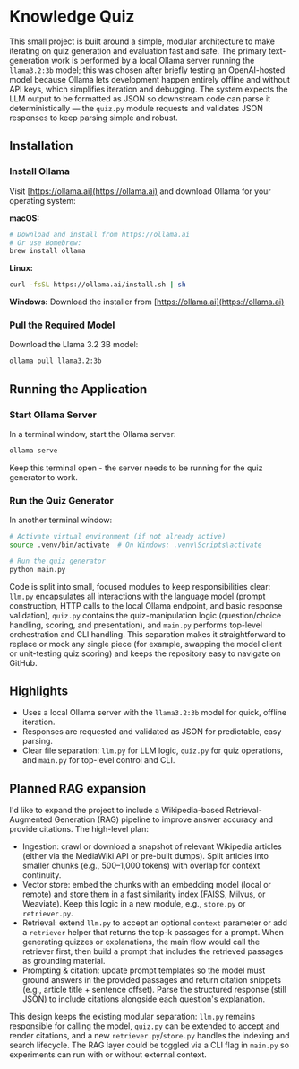 # Knowledge Quiz

This small project is built around a simple, modular architecture to make iterating on quiz generation and evaluation fast and safe. The primary text-generation work is performed by a local Ollama server running the `llama3.2:3b` model; this was chosen after briefly testing an OpenAI-hosted model because Ollama lets development happen entirely offline and without API keys, which simplifies iteration and debugging. The system expects the LLM output to be formatted as JSON so downstream code can parse it deterministically — the `quiz.py` module requests and validates JSON responses to keep parsing simple and robust.

## Installation

### Install Ollama

Visit [https://ollama.ai](https://ollama.ai) and download Ollama for your operating system:

**macOS:**
```bash
# Download and install from https://ollama.ai
# Or use Homebrew:
brew install ollama
```

**Linux:**
```bash
curl -fsSL https://ollama.ai/install.sh | sh
```

**Windows:**
Download the installer from [https://ollama.ai](https://ollama.ai)

### Pull the Required Model

Download the Llama 3.2 3B model:
```bash
ollama pull llama3.2:3b
```

## Running the Application

### Start Ollama Server

In a terminal window, start the Ollama server:
```bash
ollama serve
```

Keep this terminal open - the server needs to be running for the quiz generator to work.

### Run the Quiz Generator

In another terminal window:
```bash
# Activate virtual environment (if not already active)
source .venv/bin/activate  # On Windows: .venv\Scripts\activate

# Run the quiz generator
python main.py
```

Code is split into small, focused modules to keep responsibilities clear: `llm.py` encapsulates all interactions with the language model (prompt construction, HTTP calls to the local Ollama endpoint, and basic response validation), `quiz.py` contains the quiz-manipulation logic (question/choice handling, scoring, and presentation), and `main.py` performs top-level orchestration and CLI handling. This separation makes it straightforward to replace or mock any single piece (for example, swapping the model client or unit-testing quiz scoring) and keeps the repository easy to navigate on GitHub.

## Highlights

- Uses a local Ollama server with the `llama3.2:3b` model for quick, offline iteration.
- Responses are requested and validated as JSON for predictable, easy parsing.
- Clear file separation: `llm.py` for LLM logic, `quiz.py` for quiz operations, and `main.py` for top-level control and CLI.

## Planned RAG expansion

I'd like to expand the project to include a Wikipedia-based Retrieval-Augmented Generation (RAG) pipeline to improve answer accuracy and provide citations. The high-level plan:

- Ingestion: crawl or download a snapshot of relevant Wikipedia articles (either via the MediaWiki API or pre-built dumps). Split articles into smaller chunks (e.g., 500–1,000 tokens) with overlap for context continuity.
- Vector store: embed the chunks with an embedding model (local or remote) and store them in a fast similarity index (FAISS, Milvus, or Weaviate). Keep this logic in a new module, e.g., `store.py` or `retriever.py`.
- Retrieval: extend `llm.py` to accept an optional `context` parameter or add a `retriever` helper that returns the top-k passages for a prompt. When generating quizzes or explanations, the main flow would call the retriever first, then build a prompt that includes the retrieved passages as grounding material.
- Prompting & citation: update prompt templates so the model must ground answers in the provided passages and return citation snippets (e.g., article title + sentence offset). Parse the structured response (still JSON) to include citations alongside each question's explanation.

This design keeps the existing modular separation: `llm.py` remains responsible for calling the model, `quiz.py` can be extended to accept and render citations, and a new `retriever.py`/`store.py` handles the indexing and search lifecycle. The RAG layer could be toggled via a CLI flag in `main.py` so experiments can run with or without external context.